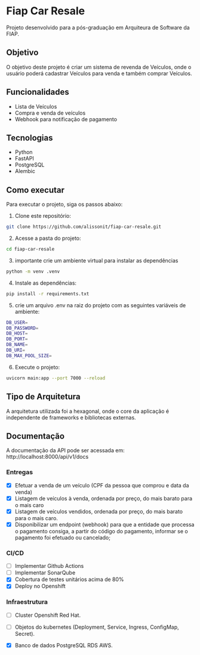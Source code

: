 # Fiap Car Resale
Projeto desenvolvido para a pós-graduação em Arquiteura de Software da FIAP.

## Objetivo
O objetivo deste projeto é criar um sistema de revenda de Veículos, onde o usuário poderá cadastrar Veículos para venda e também comprar Veículos.

## Funcionalidades
- Lista de Veículos
- Compra e venda de veículos
- Webhook para notificação de pagamento

## Tecnologias
- Python
- FastAPI
- PostgreSQL
- Alembic

## Como executar
Para executar o projeto, siga os passos abaixo:
1. Clone este repositório:
```bash
git clone https://github.com/alissonit/fiap-car-resale.git
```
2. Acesse a pasta do projeto:
```bash
cd fiap-car-resale
```

3. importante crie um ambiente virtual para instalar as dependências
```bash
python -m venv .venv
```

4. Instale as dependências:
```bash
pip install -r requirements.txt
```

5. crie um arquivo .env na raiz do projeto com as seguintes variáveis de ambiente:
```bash
DB_USER=
DB_PASSWORD=
DB_HOST=
DB_PORT=
DB_NAME=
DB_URI=
DB_MAX_POOL_SIZE=
```

6. Execute o projeto:
```bash
uvicorn main:app --port 7000 --reload
```

## Tipo de Arquitetura
A arquitetura utilizada foi a hexagonal, onde o core da aplicação é independente de frameworks e bibliotecas externas.

## Documentação
A documentação da API pode ser acessada em:
http://localhost:8000/api/v1/docs


### Entregas
- [x] Efetuar a venda de um veículo (CPF da pessoa que comprou e data da venda)
- [x] Listagem de veículos à venda, ordenada por preço, do mais barato para o mais caro
- [x] Listagem de veículos vendidos, ordenada por preço, do mais barato para o mais caro.
- [x] Disponibilizar um endpoint (webhook) para que a entidade que processa o pagamento
consiga, a partir do código do pagamento, informar se o pagamento foi efetuado ou
cancelado;

### CI/CD
- [ ] Implementar Github Actions
- [ ] Implementar SonarQube
- [x] Cobertura de testes unitários acima de 80%
- [x] Deploy no Openshift

### Infraestrutura
- [ ] Cluster Openshift Red Hat.
- [ ] Objetos do kubernetes (Deployment, Service, Ingress, ConfigMap, Secret).
- [x] Banco de dados PostgreSQL RDS AWS.


